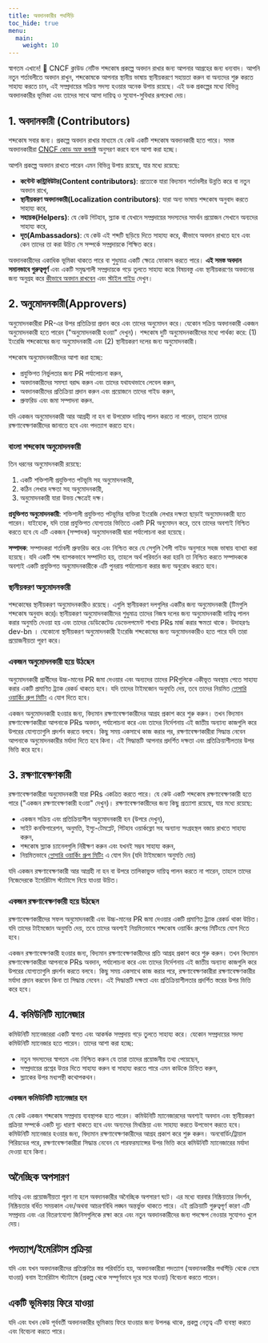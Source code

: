 ```yaml
---
title: অবদানকারীর পথসিঁড়ি
toc_hide: true
menu:
  main:
    weight: 10
---
```


স্বাগতম এখানে! 👋 CNCF ক্লাউড নেটিভ শব্দকোষ প্রকল্পে অবদান রাখার জন্য আপনার আগ্রহের জন্য ধন্যবাদ। আপনি নতুন শর্তাবলীতে অবদান রাখুন, শব্দকোষকে আপনার স্থানীয় ভাষায় স্থানীয়করণে সহায়তা করুন বা অন্যদের শুরু করতে সাহায্য করতে চান, এই সম্প্রদায়ের সক্রিয় সদস্য হওয়ার অনেক উপায় রয়েছে। এই ডক প্রকল্পের মধ্যে বিভিন্ন অবদানকারীর ভূমিকা এবং তাদের সাথে আসা দায়িত্ব ও সুযোগ-সুবিধার রূপরেখা দেয়।


## 1. অবদানকারী (Contributors)

শব্দকোষ সবার জন্য। প্রকল্পে অবদান রাখার মাধ্যমে যে কেউ একটি শব্দকোষ অবদানকারী হতে পারে। সমস্ত অবদানকারীরা [CNCF কোড অফ কন্ডাক্ট](https://github.com/cncf/foundation/blob/main/code-of-conduct.md) অনুসরণ করবে বলে আশা করা হচ্ছে।

আপনি প্রকল্পে অবদান রাখতে পারেন এমন বিভিন্ন উপায় রয়েছে, যার মধ্যে রয়েছে:

- **কন্টেন্ট কন্ট্রিবিউটর(Content contributors)**: প্রত্যেকে যারা বিদ্যমান শর্তাবলীর উন্নতি করে বা নতুন অবদান রাখে,
- **স্থানীয়করণ অবদানকারী(Localization contributors)**: যারা অন্য ভাষায় শব্দকোষ অনুবাদ করতে সাহায্য করে,
- **সহায়ক(Helpers)**: যে কেউ গিটহাব, স্ল্যাক বা যেখানে সম্প্রদায়ের সদস্যদের সমর্থন প্রয়োজন সেখানে অন্যদের সাহায্য করে,
- **দূত(Ambassadors)**: যে কেউ এই শব্দটি ছড়িয়ে দিতে সাহায্য করে, কীভাবে অবদান রাখতে হবে এবং কেন তাদের তা করা উচিত সে সম্পর্কে সম্প্রদায়কে শিক্ষিত করে।

অবদানকারীদের একাধিক ভূমিকা থাকতে পারে বা শুধুমাত্র একটি ক্ষেত্রে ফোকাস করতে পারে। **এই সমস্ত অবদান সমানভাবে গুরুত্বপূর্ণ** এবং একটি সমৃদ্ধশালী সম্প্রদায়কে গড়ে তুলতে সাহায্য করে৷ বিষয়বস্তু এবং স্থানীয়করণের অবদানের জন্য অনুগ্রহ করে [কীভাবে অবদান রাখবেন](/bn/contribute/) এবং [স্টাইল গাইড](/bn/style-guide/) দেখুন।


## 2. অনুমোদনকারী(Approvers)

অনুমোদনকারীরা PR-এর উপর প্রতিক্রিয়া প্রদান করে এবং তাদের অনুমোদন করে। যেকোন সক্রিয় অবদানকারী একজন অনুমোদনকারী হতে পারেন ("অনুমোদনকারী হওয়া" দেখুন)। শব্দকোষ দুটি অনুমোদনকারীদের মধ্যে পার্থক্য করে: (1) ইংরেজি শব্দকোষের জন্য অনুমোদনকারী এবং (2) স্থানীয়করণ দলের জন্য অনুমোদনকারী।

শব্দকোষ অনুমোদনকারীদের আশা করা হচ্ছে:

- প্রযুক্তিগত নির্ভুলতার জন্য PR পর্যালোচনা করুন,
- অবদানকারীদের সমস্যা বরাদ্দ করুন এবং তাদের যথাযথভাবে লেবেল করুন,
- অবদানকারীদের প্রতিক্রিয়া প্রদান করুন এবং প্রয়োজনে তাদের গাইড করুন,
- প্রুফরিড এবং জমা সম্পাদনা করুন.

যদি একজন অনুমোদনকারী আর আগ্রহী না হন বা উপরোক্ত দায়িত্ব পালন করতে না পারেন, তাহলে তাদের রক্ষণাবেক্ষণকারীদের জানাতে হবে এবং পদত্যাগ করতে হবে।

### বাংলা শব্দকোষ অনুমোদনকারী

তিন ধরনের অনুমোদনকারী রয়েছে:

1) একটি শক্তিশালী প্রযুক্তিগত পটভূমি সহ অনুমোদনকারী,
2) কঠিন লেখার দক্ষতা সহ অনুমোদনকারী,
3) অনুমোদনকারী যারা উভয় ক্ষেত্রেই দক্ষ।


**প্রযুক্তিগত অনুমোদনকারী**: শক্তিশালী প্রযুক্তিগত পটভূমির ব্যক্তিরা ইংরেজি লেখার দক্ষতা ছাড়াই অনুমোদনকারী হতে পারেন। যাইহোক, যদি তারা প্রযুক্তিগত যোগ্যতার ভিত্তিতে একটি PR অনুমোদন করে, তবে তাদের অবশ্যই নিশ্চিত করতে হবে যে এটি একজন (সম্পাদক) অনুমোদনকারী দ্বারা পর্যালোচনা করা হয়েছে।

**সম্পাদক**: সম্পাদকরা শর্তাবলী প্রুফরিড করে এবং নিশ্চিত করে যে সেগুলি শৈলী গাইড অনুসারে সহজ ভাষায় ব্যাখ্যা করা হয়েছে। যদি একটি শব্দ ব্যাপকভাবে সম্পাদিত হয়, তাহলে অর্থ পরিবর্তন করা হয়নি তা নিশ্চিত করতে সম্পাদককে অবশ্যই একটি প্রযুক্তিগত অনুমোদনকারীকে এটি পুনরায় পর্যালোচনা করার জন্য অনুরোধ করতে হবে।

### স্থানীয়করণ অনুমোদনকারী

শব্দকোষের স্থানীয়করণ অনুমোদনকারীও রয়েছে। এগুলি স্থানীয়করণ দলগুলির একটির জন্য অনুমোদনকারী (টিমগুলি শব্দকোষ অনুবাদ করে)৷ স্থানীয়করণ অনুমোদনকারীদের শুধুমাত্র তাদের নিজস্ব দলের জন্য অনুমোদনকারী দায়িত্ব পালন করার অনুমতি দেওয়া হয় এবং তাদের ডেডিকেটেড ডেভেলপমেন্ট শাখায় PRs মার্জ করার ক্ষমতা থাকে। উদাহরণঃ dev-bn ।  যেকোনো স্থানীয়করণ অনুমোদনকারী ইংরেজি শব্দকোষের জন্য অনুমোদনকারীও হতে পারে যদি তারা প্রয়োজনীয়তা পূরণ করে।

### একজন অনুমোদনকারী হয়ে উঠছেন

অনুমোদনকারী প্রার্থীদের উচ্চ-মানের PR জমা দেওয়ার এবং অন্যদের তাদের PRগুলিকে একীভূত অবস্থায় পেতে সাহায্য করার একটি প্রমাণিত ট্র্যাক রেকর্ড থাকতে হবে। যদি তাদের টাইমজোন অনুমতি দেয়, তবে তাদের নিয়মিত [গ্লোসারি ওয়ার্কিং গ্রুপ মিটিং](https://www.cncf.io/calendar/) এ যোগ দিতে হবে।

একজন অনুমোদনকারী হওয়ার জন্য, বিদ্যমান রক্ষণাবেক্ষণকারীদের আগ্রহ প্রকাশ করে শুরু করুন। তখন বিদ্যমান রক্ষণাবেক্ষণকারীরা আপনাকে PRs অবদান, পর্যালোচনা করে এবং তাদের নির্দেশনায় এই জাতীয় অন্যান্য কাজগুলি করে উপরের যোগ্যতাগুলি প্রদর্শন করতে বলবে। কিছু সময় একসাথে কাজ করার পর, রক্ষণাবেক্ষণকারীরা সিদ্ধান্ত নেবেন আপনাকে অনুমোদনকারীর মর্যাদা দিতে হবে কিনা। এই সিদ্ধান্তটি আপনার প্রদর্শিত দক্ষতা এবং প্রতিক্রিয়াশীলতার উপর ভিত্তি করে হবে।

## 3. রক্ষণাবেক্ষণকারী

রক্ষণাবেক্ষণকারীরা অনুমোদনকারী যারা PRs একত্রিত করতে পারে। যে কেউ একটি শব্দকোষ রক্ষণাবেক্ষণকারী হতে পারে ("একজন রক্ষণাবেক্ষণকারী হওয়া" দেখুন)। রক্ষণাবেক্ষণকারীদের জন্য কিছু প্রত্যাশা রয়েছে, যার মধ্যে রয়েছে:

- একজন সক্রিয় এবং প্রতিক্রিয়াশীল অনুমোদনকারী হন (উপরে দেখুন),
- সাইট কনফিগারেশন, অনুমতি, ইস্যু-টেমপ্লেট, গিটহাব ওয়ার্কফ্লো সহ অন্যান্য সংগ্রহস্থল বজায় রাখতে সাহায্য করুন,
- শব্দকোষ স্ল্যাক চ্যানেলগুলি নিরীক্ষণ করুন এবং যখনই সম্ভব সাহায্য করুন,
- নিয়মিতভাবে [গ্লোসারি ওয়ার্কিং গ্রুপ মিটিং](https://www.cncf.io/calendar/) এ যোগ দিন (যদি টাইমজোন অনুমতি দেয়)

যদি একজন রক্ষণাবেক্ষণকারী আর আগ্রহী না হন বা উপরে তালিকাভুক্ত দায়িত্ব পালন করতে না পারেন, তাহলে তাদের নিজেদেরকে ইমেরিটাস স্ট্যাটাসে নিয়ে যাওয়া উচিত।

### একজন রক্ষণাবেক্ষণকারী হয়ে উঠছেন

রক্ষণাবেক্ষণকারীদের সফল অনুমোদনকারী এবং উচ্চ-মানের PR জমা দেওয়ার একটি প্রমাণিত ট্র্যাক রেকর্ড থাকা উচিত। যদি তাদের টাইমজোন অনুমতি দেয়, তবে তাদের অবশ্যই নিয়মিতভাবে শব্দকোষ ওয়ার্কিং গ্রুপের মিটিংয়ে যোগ দিতে হবে।

একজন রক্ষণাবেক্ষণকারী হওয়ার জন্য, বিদ্যমান রক্ষণাবেক্ষণকারীদের প্রতি আগ্রহ প্রকাশ করে শুরু করুন। তখন বিদ্যমান রক্ষণাবেক্ষণকারীরা আপনাকে PRs অবদান, পর্যালোচনা করে এবং তাদের নির্দেশনায় এই জাতীয় অন্যান্য কাজগুলি করে উপরের যোগ্যতাগুলি প্রদর্শন করতে বলবে। কিছু সময় একসাথে কাজ করার পরে, রক্ষণাবেক্ষণকারীরা রক্ষণাবেক্ষণকারীর মর্যাদা প্রদান করবেন কিনা তা সিদ্ধান্ত নেবেন। এই সিদ্ধান্তটি দক্ষতা এবং প্রতিক্রিয়াশীলতার প্রদর্শিত স্তরের উপর ভিত্তি করে হবে।

## 4. কমিউনিটি ম্যানেজার

কমিউনিটি ম্যানেজাররা একটি স্বাগত এবং আকর্ষক সম্প্রদায় গড়ে তুলতে সাহায্য করে। যেকোন সম্প্রদায়ের সদস্য কমিউনিটি ম্যানেজার হতে পারেন। তাদের আশা করা হচ্ছে:

- নতুন সদস্যদের স্বাগতম এবং নিশ্চিত করুন যে তারা তাদের প্রয়োজনীয় তথ্য পেয়েছেন,
- সম্প্রদায়ের প্রশ্নের উত্তর দিতে সাহায্য করুন বা সাহায্য করতে পারে এমন কাউকে চিহ্নিত করুন,
- স্ল্যাকের উপর মধ্যপন্থী কথোপকথন।

### একজন কমিউনিটি ম্যানেজার হন

যে কেউ একজন শব্দকোষ সম্প্রদায় ব্যবস্থাপক হতে পারেন। কমিউনিটি ম্যানেজারদের অবশ্যই অবদান এবং স্থানীয়করণ প্রক্রিয়া সম্পর্কে একটি দৃঢ় ধারণা থাকতে হবে এবং অন্যদের মিথস্ক্রিয়া এবং সাহায্য করতে উপভোগ করতে হবে। কমিউনিটি ম্যানেজার হওয়ার জন্য, বিদ্যমান রক্ষণাবেক্ষণকারীদের আগ্রহ প্রকাশ করে শুরু করুন। অনবোর্ডিং/ট্রায়াল পিরিয়ডের পরে, রক্ষণাবেক্ষণকারীরা সিদ্ধান্ত নেবেন যে পারফরম্যান্সের উপর ভিত্তি করে কমিউনিটি ম্যানেজারের মর্যাদা দেওয়া হবে কিনা।
## অনৈচ্ছিক অপসারণ

দায়িত্ব এবং প্রয়োজনীয়তা পূরণ না হলে অবদানকারীর অনৈচ্ছিক অপসারণ ঘটে। এর মধ্যে বারবার নিষ্ক্রিয়তার নিদর্শন, নিষ্ক্রিয়তার বর্ধিত সময়কাল এবং/অথবা আচরণবিধি লঙ্ঘন অন্তর্ভুক্ত থাকতে পারে। এই প্রক্রিয়াটি গুরুত্বপূর্ণ কারণ এটি সম্প্রদায় এবং এর বিতরণযোগ্য জিনিসগুলিকে রক্ষা করে এবং নতুন অবদানকারীদের জন্য পদক্ষেপ নেওয়ার সুযোগও খুলে দেয়।

## পদত্যাগ/ইমেরিটাস প্রক্রিয়া

যদি এবং যখন অবদানকারীদের প্রতিশ্রুতির স্তর পরিবর্তিত হয়, অবদানকারীরা পদত্যাগ (অবদানকারীর  পথসিঁড়ি থেকে নেমে যাওয়া) বনাম ইমেরিটাস স্ট্যাটাসে (প্রকল্প থেকে সম্পূর্ণভাবে দূরে সরে যাওয়া) বিবেচনা করতে পারেন।

## একটি ভূমিকায় ফিরে যাওয়া

যদি এবং যখন কেউ পূর্ববর্তী অবদানকারীর ভূমিকায় ফিরে যাওয়ার জন্য উপলব্ধ থাকে, প্রকল্প নেতৃত্ব এটি ব্যবস্থা করতে এবং বিবেচনা করতে পারে।
